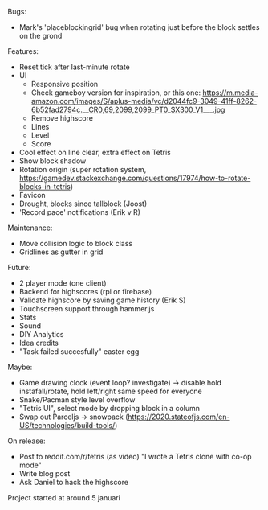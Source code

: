 Bugs:
-  Mark's 'placeblockingrid' bug when rotating just before the block settles on the grond

Features:
- Reset tick after last-minute rotate
- UI
  - Responsive position
  - Check gameboy version for inspiration, or this one: https://m.media-amazon.com/images/S/aplus-media/vc/d2044fc9-3049-41ff-8262-6b52fad2794c.__CR0,69,2099,2099_PT0_SX300_V1___.jpg
  - Remove highscore
  - Lines
  - Level
  - Score
- Cool effect on line clear, extra effect on Tetris
- Show block shadow
- Rotation origin (super rotation system, https://gamedev.stackexchange.com/questions/17974/how-to-rotate-blocks-in-tetris)
- Favicon
- Drought, blocks since tallblock (Joost)
- 'Record pace' notifications (Erik v R)

Maintenance:
- Move collision logic to block class
- Gridlines as gutter in grid

Future:
- 2 player mode (one client)
- Backend for highscores (rpi or firebase)
- Validate highscore by saving game history (Erik S)
- Touchscreen support through hammer.js
- Stats
- Sound
- DIY Analytics
- Idea credits
- "Task failed succesfully" easter egg

Maybe:
- Game drawing clock (event loop? investigate) -> disable hold instafall/rotate, hold left/right same speed for everyone
- Snake/Pacman style level overflow
- "Tetris UI", select mode by dropping block in a column
- Swap out Parceljs -> snowpack (https://2020.stateofjs.com/en-US/technologies/build-tools/)

On release:
- Post to reddit.com/r/tetris (as video) "I wrote a Tetris clone with co-op mode"
- Write blog post
- Ask Daniel to hack the highscore

Project started at around 5 januari